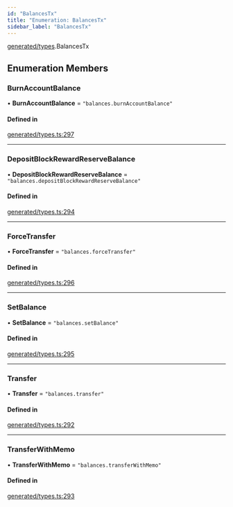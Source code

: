 ```yaml
---
id: "BalancesTx"
title: "Enumeration: BalancesTx"
sidebar_label: "BalancesTx"
---
```


[generated/types](../../../../modules/Generated/Types/Types.md).BalancesTx

## Enumeration Members

### BurnAccountBalance

• **BurnAccountBalance** = ``"balances.burnAccountBalance"``

#### Defined in

[generated/types.ts:297](https://github.com/PolymeshAssociation/polymesh-sdk/blob/5a778578/src/generated/types.ts#L297)

___

### DepositBlockRewardReserveBalance

• **DepositBlockRewardReserveBalance** = ``"balances.depositBlockRewardReserveBalance"``

#### Defined in

[generated/types.ts:294](https://github.com/PolymeshAssociation/polymesh-sdk/blob/5a778578/src/generated/types.ts#L294)

___

### ForceTransfer

• **ForceTransfer** = ``"balances.forceTransfer"``

#### Defined in

[generated/types.ts:296](https://github.com/PolymeshAssociation/polymesh-sdk/blob/5a778578/src/generated/types.ts#L296)

___

### SetBalance

• **SetBalance** = ``"balances.setBalance"``

#### Defined in

[generated/types.ts:295](https://github.com/PolymeshAssociation/polymesh-sdk/blob/5a778578/src/generated/types.ts#L295)

___

### Transfer

• **Transfer** = ``"balances.transfer"``

#### Defined in

[generated/types.ts:292](https://github.com/PolymeshAssociation/polymesh-sdk/blob/5a778578/src/generated/types.ts#L292)

___

### TransferWithMemo

• **TransferWithMemo** = ``"balances.transferWithMemo"``

#### Defined in

[generated/types.ts:293](https://github.com/PolymeshAssociation/polymesh-sdk/blob/5a778578/src/generated/types.ts#L293)
